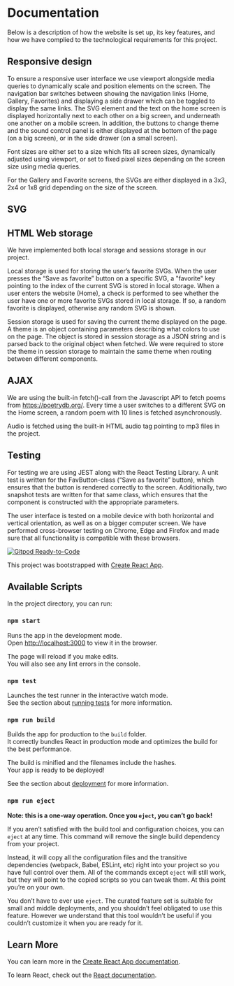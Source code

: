 # Documentation
Below is a description of how the website is set up, its key features, and how we have complied to the technological requirements for this project.

## Responsive design
To ensure a responsive user interface we use viewport alongside media queries to dynamically scale and position elements on the screen. The navigation bar switches between showing the navigation links (Home, Gallery, Favorites) and displaying a side drawer which can be toggled to display the same links. The SVG element and the text on the home screen is displayed horizontally next to each other on a big screen, and underneath one another on a mobile screen. In addition, the buttons to change theme and the sound control panel is either displayed at the bottom of the page (on a big screen), or in the side drawer (on a small screen).

Font sizes are either set to a size which fits all screen sizes, dynamically adjusted using viewport, or set to fixed pixel sizes depending on the screen size using media queries.

For the Gallery and Favorite screens, the SVGs are either displayed in a 3x3, 2x4 or 1x8 grid depending on the size of the screen.

## SVG

## HTML Web storage 

We have implemented both local storage and sessions storage in our project. 

Local storage is used for storing the user’s favorite SVGs. When the user presses the “Save as favorite” button on a specific SVG, a "favorite" key pointing to the index of the current SVG is stored in local storage. When a user enters the website (Home), a check is performed to see whether the user have one or more favorite SVGs stored in local storage. If so, a random favorite is displayed, otherwise any random SVG is shown. 

Session storage is used for saving the current theme displayed on the page. A theme is an object containing parameters describing what colors to use on the page. The object is stored in session storage as a JSON string and is parsed back to the original object when fetched. We were required to store the theme in session storage to maintain the same theme when routing between different components.


## AJAX
We are using the built-in fetch()-call from the Javascript API to fetch poems from https://poetrydb.org/. Every time a user switches to a different SVG on the Home screen, a random poem with 10 lines is fetched asynchronously. 


Audio is fetched using the built-in HTML audio tag pointing to mp3 files in the project.

## Testing
For testing we are using JEST along with the React Testing Library. A unit test is written for the FavButton-class (“Save as favorite” button), which ensures that the button is rendered correctly to the screen. Additionally, two snapshot tests are written for that same class, which ensures that the component is constructed with the appropriate parameters.

The user interface is tested on a mobile device with both horizontal and vertical orientation, as well as on a bigger computer screen. We have performed cross-browser testing on Chrome, Edge and Firefox and made sure that all functionality is compatible with these browsers.

[![Gitpod Ready-to-Code](https://img.shields.io/badge/Gitpod-Ready--to--Code-blue?logo=gitpod)](https://gitpod.idi.ntnu.no/#https://gitlab.stud.idi.ntnu.no/it2810-h20/team-37/prosjekt2) 

This project was bootstrapped with [Create React App](https://github.com/facebook/create-react-app).

## Available Scripts

In the project directory, you can run:

### `npm start`

Runs the app in the development mode.<br />
Open [http://localhost:3000](http://localhost:3000) to view it in the browser.

The page will reload if you make edits.<br />
You will also see any lint errors in the console.

### `npm test`

Launches the test runner in the interactive watch mode.<br />
See the section about [running tests](https://facebook.github.io/create-react-app/docs/running-tests) for more information.

### `npm run build`

Builds the app for production to the `build` folder.<br />
It correctly bundles React in production mode and optimizes the build for the best performance.

The build is minified and the filenames include the hashes.<br />
Your app is ready to be deployed!

See the section about [deployment](https://facebook.github.io/create-react-app/docs/deployment) for more information.

### `npm run eject`

**Note: this is a one-way operation. Once you `eject`, you can’t go back!**

If you aren’t satisfied with the build tool and configuration choices, you can `eject` at any time. This command will remove the single build dependency from your project.

Instead, it will copy all the configuration files and the transitive dependencies (webpack, Babel, ESLint, etc) right into your project so you have full control over them. All of the commands except `eject` will still work, but they will point to the copied scripts so you can tweak them. At this point you’re on your own.

You don’t have to ever use `eject`. The curated feature set is suitable for small and middle deployments, and you shouldn’t feel obligated to use this feature. However we understand that this tool wouldn’t be useful if you couldn’t customize it when you are ready for it.

## Learn More

You can learn more in the [Create React App documentation](https://facebook.github.io/create-react-app/docs/getting-started).

To learn React, check out the [React documentation](https://reactjs.org/).
